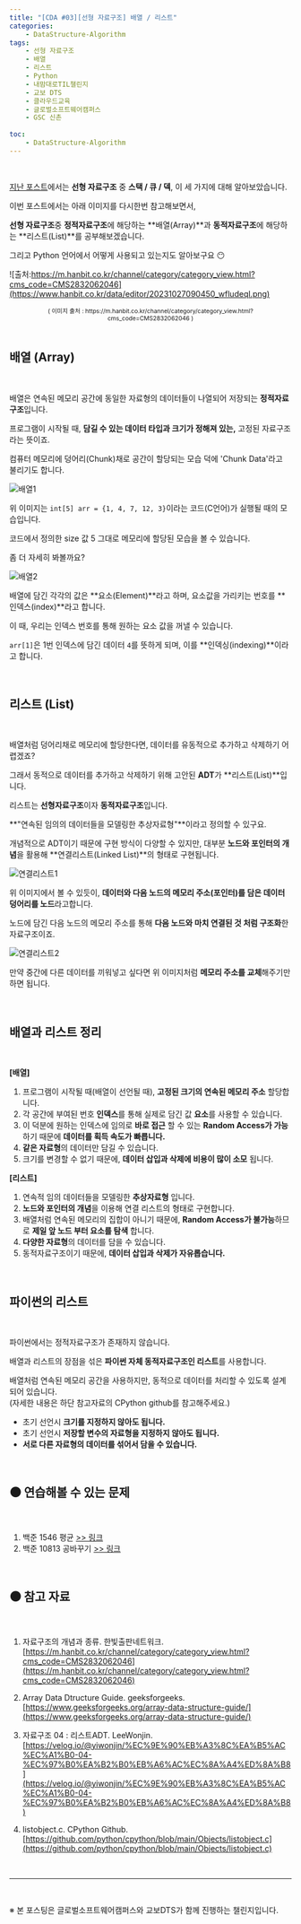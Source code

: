 ```yaml
---
title: "[CDA #03][선형 자료구조] 배열 / 리스트"
categories: 
    - DataStructure-Algorithm
tags:
    - 선형 자료구조
    - 배열
    - 리스트
    - Python
    - 내맘대로TIL챌린지
    - 교보 DTS
    - 클라우드교육
    - 글로벌소프트웨어캠퍼스
    - GSC 신촌
    
toc:
    - DataStructure-Algorithm
---
```


<br>

[지난 포스트](/datastructure-algorithm/CDA-02-선형-자료구조-스택-큐-덱/)에서는 **선형 자료구조** 중 **스택 / 큐 / 덱**, 이 세 가지에 대해 알아보았습니다.  

이번 포스트에서는 아래 이미지를 다시한번 참고해보면서, 

**선형 자료구조**중 **정적자료구조**에 해당하는 **배열(Array)**과 **동적자료구조**에 해당하는 **리스트(List)**를 공부해보겠습니다.

그리고 Python 언어에서 어떻게 사용되고 있는지도 알아보구요 😶

![출처:https://m.hanbit.co.kr/channel/category/category_view.html?cms_code=CMS2832062046](https://www.hanbit.co.kr/data/editor/20231027090450_wfludeql.png)
<center style="font-size:0.75em">( 이미지 출처 : https://m.hanbit.co.kr/channel/category/category_view.html?cms_code=CMS2832062046 )</center>

<br>

## 배열 (Array)

<br>

배열은 연속된 메모리 공간에 동일한 자료형의 데이터들이 나열되어 저장되는 **정적자료구조**입니다. 

프로그램이 시작될 때, **담길 수 있는 데이터 타입과 크기가 정해져 있는,** 고정된 자료구조라는 뜻이죠.  

컴퓨터 메모리에 덩어리(Chunk)채로 공간이 할당되는 모습 덕에 'Chunk Data'라고 불리기도 합니다. 

![배열1](/assets/images/post-src/02/array-image-1-500x300.png)

위 이미지는 `int[5] arr = {1, 4, 7, 12, 3}`이라는 코드(C언어)가 실행될 때의 모습입니다.

코드에서 정의한 size 값 5 그대로 메모리에 할당된 모습을 볼 수 있습니다.

좀 더 자세히 봐볼까요?

![배열2](/assets/images/post-src/02/array-image-2-500x300.png)

배열에 담긴 각각의 값은 **요소(Element)**라고 하며, 요소값을 가리키는 번호를 **인덱스(index)**라고 합니다.

이 때, 우리는 인덱스 번호를 통해 원하는 요소 값을 꺼낼 수 있습니다.

`arr[1]`은 1번 인덱스에 담긴 데이터 `4`를 뜻하게 되며, 이를 **인덱싱(indexing)**이라고 합니다.

<br>

## 리스트 (List)

<br>

배열처럼 덩어리채로 메모리에 할당한다면, 데이터를 유동적으로 추가하고 삭제하기 어렵겠죠?

그래서 동적으로 데이터를 추가하고 삭제하기 위해 고안된 **ADT**가 **리스트(List)**입니다.

리스트는 **선형자료구조**이자 **동적자료구조**입니다.  

**"연속된 임의의 데이터들을 모델링한 추상자료형"**이라고 정의할 수 있구요.

개념적으로 ADT이기 때문에 구현 방식이 다양할 수 있지만, 대부분 **노드와 포인터의 개념**을 활용해 **연결리스트(Linked List)**의 형태로 구현됩니다.

![연결리스트1](/assets/images/post-src/02/list-image-1-500x300.png)

위 이미지에서 볼 수 있듯이, **데이터와 다음 노드의 메모리 주소(포인터)를 담은 데이터 덩어리를 노드**라고합니다.

노드에 담긴 다음 노드의 메모리 주소를 통해 **다음 노드와 마치 연결된 것 처럼 구조화**한 자료구조이죠.

![연결리스트2](/assets/images/post-src/02/list-image-2-500x300.png)

만약 중간에 다른 데이터를 끼워넣고 싶다면 위 이미지처럼 **메모리 주소를 교체**해주기만 하면 됩니다.


<br>

## 배열과 리스트 정리 ##

<br>

**[배열]** 

1. 프로그램이 시작될 때(배열이 선언될 때), **고정된 크기의 연속된 메모리 주소** 할당합니다.
2. 각 공간에 부여된 번호 **인덱스**를 통해 실제로 담긴 값 **요소**를 사용할 수 있습니다.
3. 이 덕분에 원하는 인덱스에 임의로 **바로 접근** 할 수 있는 **Random Access가 가능**하기 때문에 **데이터를 획득 속도가 빠릅니다.**
4. **같은 자료형**의 데이터만 담길 수 있습니다.
5. 크기를 변경할 수 없기 때문에, **데이터 삽입과 삭제에 비용이 많이 소모** 됩니다.

**[리스트]** 

1. 연속적 임의 데이터들을 모델링한 **추상자료형** 입니다.
2. **노드와 포인터의 개념**을 이용해 연결 리스트의 형태로 구현합니다.
3. 배열처럼 연속된 메모리의 집합이 아니기 때문에, **Random Access가 불가능**하므로 **제일 앞 노드 부터 요소를 탐색** 합니다.
4. **다양한 자료형**의 데이터를 담을 수 있습니다.
5. 동적자료구조이기 때문에, **데이터 삽입과 삭제가 자유롭습니다.**

<br>

## 파이썬의 리스트

<br>

파이썬에서는 정적자료구조가 존재하지 않습니다.  

배열과 리스트의 장점을 섞은 **파이썬 자체 동적자료구조인 리스트**를 사용합니다.

배열처럼 연속된 메모리 공간을 사용하지만, 동적으로 데이터를 처리할 수 있도록 설계되어 있습니다.   
(자세한 내용은 하단 참고자료의 CPython github를 참고해주세요.)

- 초기 선언시 **크기를 지정하지 않아도 됩니다.**
- 초기 선언시 **저장할 변수의 자료형을 지정하지 않아도 됩니다.**
- **서로 다른 자료형의 데이터를 섞어서 담을 수 있습니다.**

<br>

## ⚫ 연습해볼 수 있는 문제

<br>

1. 백준 1546 평균 [>> 링크](https://www.acmicpc.net/problem/1546)
2. 백준 10813 공바꾸기 [>> 링크](https://www.acmicpc.net/problem/10813)

<br>


## ⚫ 참고 자료

<br>

1. 자료구조의 개념과 종류. 한빛출판네트워크. [https://m.hanbit.co.kr/channel/category/category_view.html?cms_code=CMS2832062046](https://m.hanbit.co.kr/channel/category/category_view.html?cms_code=CMS2832062046)

2. Array Data Dtructure Guide. geeksforgeeks. [https://www.geeksforgeeks.org/array-data-structure-guide/](https://www.geeksforgeeks.org/array-data-structure-guide/)

3. 자료구조 04 : 리스트ADT. LeeWonjin. [https://velog.io/@yiwonjin/%EC%9E%90%EB%A3%8C%EA%B5%AC%EC%A1%B0-04-%EC%97%B0%EA%B2%B0%EB%A6%AC%EC%8A%A4%ED%8A%B8](https://velog.io/@yiwonjin/%EC%9E%90%EB%A3%8C%EA%B5%AC%EC%A1%B0-04-%EC%97%B0%EA%B2%B0%EB%A6%AC%EC%8A%A4%ED%8A%B8)

4. listobject.c. CPython Github. [https://github.com/python/cpython/blob/main/Objects/listobject.c](https://github.com/python/cpython/blob/main/Objects/listobject.c)


<br>

---

<br>

※ 본 포스팅은 글로벌소프트웨어캠퍼스와 교보DTS가 함께 진행하는 챌린지입니다.


